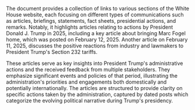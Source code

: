 The document provides a collection of links to various sections of the White House website, each focusing on different types of communications such as articles, briefings, statements, fact sheets, presidential actions, and remarks. Notably, it highlights articles relating to actions by President Donald J. Trump in 2025, including a key article about bringing Marc Fogel home, which was posted on February 12, 2025. Another article on February 11, 2025, discusses the positive reactions from industry and lawmakers to President Trump's Section 232 tariffs.

These articles serve as key insights into President Trump's administrative actions and the received feedback from multiple stakeholders. They emphasize significant events and policies of that period, illustrating the administration's priorities and engagements both domestically and potentially internationally. The articles are structured to provide clarity on specific actions taken by the administration, captured by dated posts which categorize the evolving political narrative during Trump's presidency.